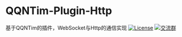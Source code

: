 # QQNTim-Plugin-Http
基于QQNTim的插件，WebSocket与Http的通信实现
[![License](https://img.shields.io/github/license/Rei1mu/QQNTim-Plugin-Http.svg)](https://raw.githubusercontent.com/Rei1mu/QQNTim-Plugin-Http/master/LICENSE)
[![交流群](https://img.shields.io/badge/%E4%BA%A4%E6%B5%81%E7%BE%A4-411524735-green.svg)](http://qm.qq.com/cgi-bin/qm/qr?_wv=1027&k=IKkd3kd-5DDj-zHzbx560sd0I1YJzxVA&authKey=Y%2BgAgle5%2BAFQoH3wSYXYXM7birylnjTJC8Q44c0d54IBjYa2iOpbq%2B7vXO7v53pg&noverify=0)
